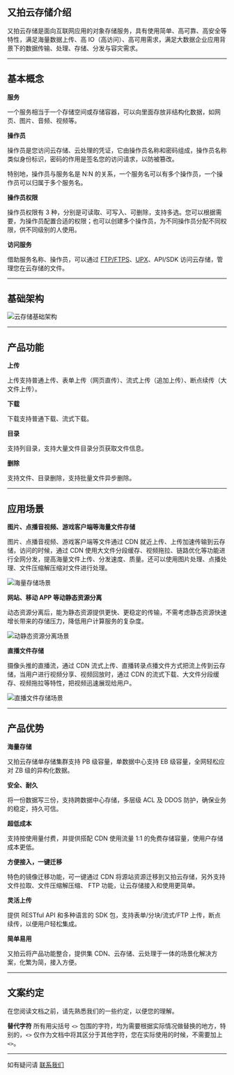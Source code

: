 ## 又拍云存储介绍

又拍云存储是面向互联网应用的对象存储服务，具有使用简单、高可靠、高安全等特性，满足海量数据上传、高 IO（高访问）、高可用需求，满足大数据企业应用背景下的数据传输、处理、存储、分发与容灾需求。

---------

<a name="concept"></a>
## 基本概念

**服务**

一个服务相当于一个存储空间或存储容器，可以向里面存放非结构化数据，如网页、图片、音频、视频等。

**操作员**

操作员是您访问云存储、云处理的凭证，它由操作员名称和密码组成，操作员名称类似身份标识，密码的作用是签名您的访问请求，以防被篡改。

特别地，操作员与服务名是 N:N 的关系，一个服务名可以有多个操作员，一个操作员可以归属于多个服务名。

**操作员权限**

操作员权限有 3 种，分别是可读取、可写入、可删除，支持多选。您可以根据需要，为操作员配置合适的权限；也可以创建多个操作员，为不同操作员分配不同权限，供不同级别的人使用。

**访问服务**

借助服务名称、操作员，可以通过 [FTP/FTPS](/api/developer_tools/#ftpftps)、[UPX](/api/developer_tools/#upx)、API/SDK 访问云存储，管理您在云存储的文件。

---------

## 基础架构

![云存储基础架构](http://upyun-assets.b0.upaiyun.com/docs/storage/uss.png)

---------

## 产品功能

**上传**

上传支持普通上传、表单上传（网页直传）、流式上传（追加上传）、断点续传（大文件上传）。

**下载**

下载支持普通下载、流式下载。

**目录**

支持列目录，支持大量文件目录分页获取文件信息。

**删除**

支持文件、目录删除，支持批量文件异步删除。

---------

## 应用场景

**图片、点播音视频、游戏客户端等海量文件存储**

图片、点播音视频、游戏客户端等文件通过 CDN 就近上传、上传加速传输到云存储，访问的时候，通过 CDN 使用大文件分段缓存、视频拖拉、链路优化等功能进行全网分发，提高海量文件上传、分发速度、质量。还可以使用图片处理、点播处理、文件压缩解压缩对文件进行处理。

![海量存储场景](http://upyun-assets.b0.upaiyun.com/docs/storage/scene1.png)


**网站、移动 APP 等动静态资源分离**

动态资源分离后，能为静态资源提供更快、更稳定的传输，不需考虑静态资源快速增长带来的存储压力，降低用户计算服务的复杂度。

![动静态资源分离场景](http://upyun-assets.b0.upaiyun.com/docs/storage/scene2.png)


**直播文件存储**

摄像头推的直播流，通过 CDN 流式上传、直播转录点播文件方式把流上传到云存储，当用户进行视频分享、视频回放时，通过 CDN 的流式下载、大文件分段缓存、视频拖拉等特性，把视频迅速展现给用户。

![直播文件存储场景](http://upyun-assets.b0.upaiyun.com/docs/storage/scene3.png)

---------

## 产品优势

**海量存储**

又拍云存储单存储集群支持 PB 级容量，单数据中心支持 EB 级容量，全网轻松应对 ZB 级的异构化数据。

**安全、耐久**

将一份数据写三份，支持跨数据中心存储，多层级 ACL 及 DDOS 防护，确保业务的稳定，持久可信。

**超低成本**
 
支持按使用量付费，并提供搭配 CDN 使用流量 1:1 的免费存储容量，使用户存储成本更低。

**方便接入，一键迁移**

特色的镜像迁移功能，可一键通过 CDN 将源站资源迁移到又拍云存储，另外支持文件拉取、文件压缩解压缩、 FTP 功能，让云存储接入和使用更简单。

**灵活上传**

提供 RESTful API 和多种语言的 SDK 包，支持表单/分块/流式/FTP 上传，断点续传，以便用户轻松集成。

**简单易用**

又拍云将产品功能整合，提供集 CDN、云存储、云处理于一体的场景化解决方案，化繁为简，接入方便。

---------

## 文案约定

在您阅读文档之前，请先熟悉我们的一些约定，以便您的理解。

**替代字符**
所有用尖括号 `<>` 包围的字符，均为需要根据实际情况做替换的地方，特别的，`<>` 仅作为文档中将其区分于其他字符，您在实际使用的时候，不需要加上 `<>`。

<!--
**变量名/假设值**
所有使用行内代码，例如 `operator`，则意味着这是一个变量名，相对应的，如果是行内代码加斜体的格式，例如 *`/path/to/file.ext`*，则意味着这是我们为了方便举例假设的一个具体值。
-->

---------

如有疑问请 [联系我们](https://www.upyun.com/contact)